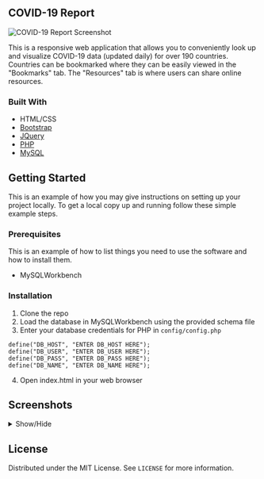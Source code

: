 ## COVID-19 Report

![COVID-19 Report Screenshot](https://user-images.githubusercontent.com/31317867/94897010-a60b2400-0443-11eb-945c-6c32f78fea6c.png)

This is a responsive web application that allows you to conveniently look up and visualize COVID-19 data (updated daily) for over 190 countries. Countries can be bookmarked where they can be easily viewed in the "Bookmarks" tab. The "Resources" tab is where users can share online resources.

### Built With
* HTML/CSS
* [Bootstrap](https://getbootstrap.com)
* [JQuery](https://jquery.com)
* [PHP](https://www.php.net/)
* [MySQL](https://www.mysql.com/)

<!-- GETTING STARTED -->
## Getting Started

This is an example of how you may give instructions on setting up your project locally.
To get a local copy up and running follow these simple example steps.

### Prerequisites

This is an example of how to list things you need to use the software and how to install them.
* MySQLWorkbench

### Installation

1. Clone the repo
2. Load the database in MySQLWorkbench using the provided schema file
3. Enter your database credentials for PHP in `config/config.php`
```JS
define("DB_HOST", "ENTER DB_HOST HERE");
define("DB_USER", "ENTER DB_USER HERE");
define("DB_PASS", "ENTER DB_PASS HERE");
define("DB_NAME", "ENTER DB_NAME HERE");
```
4. Open index.html in your web browser

## Screenshots

<details><summary>Show/Hide</summary>
<p>

### Home
![image](https://user-images.githubusercontent.com/31317867/94899433-2764b580-0448-11eb-9dfa-0c6b80413af1.png)

### Resources
![image](https://user-images.githubusercontent.com/31317867/94899696-980bd200-0448-11eb-86b4-82f37d988d36.png)

### Bookmarks
![image](https://user-images.githubusercontent.com/31317867/94899803-c7bada00-0448-11eb-9665-02f26e80f0a7.png)

</p>
</details>


<!-- LICENSE -->
## License

Distributed under the MIT License. See `LICENSE` for more information.
